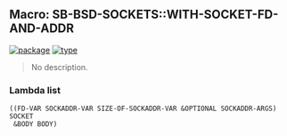 ## Macro: SB-BSD-SOCKETS::WITH-SOCKET-FD-AND-ADDR
[![package](https://img.shields.io/badge/Package-SB--BSD--SOCKETS-5f9ea0.svg?style=social&colorA=999999)](../) [![type](https://img.shields.io/badge/Type-Macro-5f9ea0.svg?style=social&colorA=999999)](../#macro) 

> No description.

### Lambda list
```
((FD-VAR SOCKADDR-VAR SIZE-OF-SOCKADDR-VAR &OPTIONAL SOCKADDR-ARGS) SOCKET
 &BODY BODY)
```

